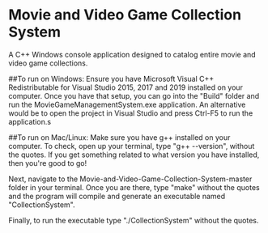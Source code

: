 # Movie and Video Game Collection System
 A C++ Windows console application designed to catalog entire movie and video game collections.

##To run on Windows:
Ensure you have Microsoft Visual C++ Redistributable for Visual Studio 2015, 2017 and 2019 installed on your computer.
Once you have that setup, you can go into the "Build" folder and run the MovieGameManagementSystem.exe application.
An alternative would be to open the project in Visual Studio and press Ctrl-F5 to run the application.s

##To run on Mac/Linux:
Make sure you have g++ installed on your computer. 
To check, open up your terminal, type "g++ --version", without the quotes.
If you get something related to what version you have installed, then you're good to go!

Next, navigate to the Movie-and-Video-Game-Collection-System-master folder in your terminal.
Once you are there, type "make" without the quotes and the program will compile
and generate an executable named "CollectionSystem".

Finally, to run the executable type "./CollectionSystem" without the quotes.
